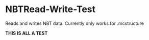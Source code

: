 # NBTRead-Write-Test
Reads and writes NBT data. Currently only works for .mcstructure

**THIS IS ALL A TEST**
